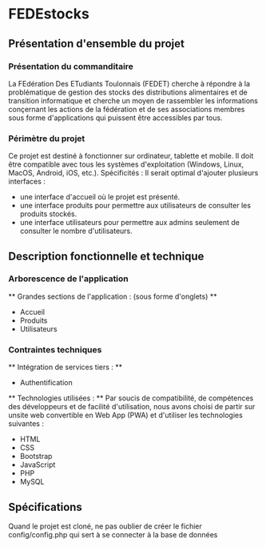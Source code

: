 # FEDEstocks

## Présentation d'ensemble du projet

### Présentation du commanditaire

La FEdération Des ETudiants Toulonnais (FEDET) cherche à répondre à la problématique de gestion des stocks des distributions alimentaires et de transition informatique et cherche un moyen de rassembler les informations conçernant les actions de la fédération et de ses associations membres sous forme d'applications qui puissent être accessibles par tous.

### Périmètre du projet

Ce projet est destiné à fonctionner sur ordinateur, tablette et mobile.
Il doit être compatible avec tous les systèmes d'exploitation (Windows, Linux, MacOS, Android, iOS, etc.).
Spécificités :
Il serait optimal d'ajouter plusieurs interfaces :

-   une interface d'accueil où le projet est présenté.
-   une interface produits pour permettre aux utilisateurs de consulter les produits stockés.
-   une interface utilisateurs pour permettre aux admins seulement de consulter le nombre d'utilisateurs.

## Description fonctionnelle et technique

### Arborescence de l'application

** Grandes sections de l'application : (sous forme d'onglets) **

-   Accueil
-   Produits
-   Utilisateurs

### Contraintes techniques

** Intégration de services tiers : **

-   Authentification

** Technologies utilisées : **
Par soucis de compatibilité, de compétences des développeurs et de facilité d'utilisation, nous avons choisi de partir sur unsite web convertible en Web App (PWA) et d'utiliser les technologies suivantes :

-   HTML
-   CSS
-   Bootstrap
-   JavaScript
-   PHP
-   MySQL

## Spécifications

Quand le projet est cloné, ne pas oublier de créer le fichier config/config.php qui sert à se connecter à la base de données
